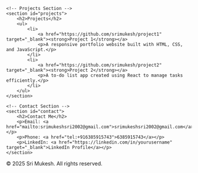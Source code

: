     <!-- Projects Section -->
    <section id="projects">
        <h2>Projects</h2>
        <ul>
            <li>
                <a href="https://github.com/srimukesh/project1" target="_blank"><strong>Project 1</strong></a>
                <p>A responsive portfolio website built with HTML, CSS, and JavaScript.</p>
            </li>
            <li>
                <a href="https://github.com/srimukesh/project2" target="_blank"><strong>Project 2</strong></a>
                <p>A to-do list app created using React to manage tasks efficiently.</p>
            </li>
        </ul>
    </section>

    <!-- Contact Section -->
    <section id="contact">
        <h2>Contact Me</h2>
        <p>Email: <a href="mailto:srimukeshsri2002@gmail.com">srimukeshsri2002@gmail.com</a></p>
        <p>Phone: <a href="tel:+916385915743">6385915743</a></p>
        <p>LinkedIn: <a href="https://linkedin.com/in/yourusername" target="_blank">LinkedIn Profile</a></p>
    </section>
</main>
<footer>
    <p>&copy; 2025 Sri Mukesh. All rights reserved.</p>
</footer>
